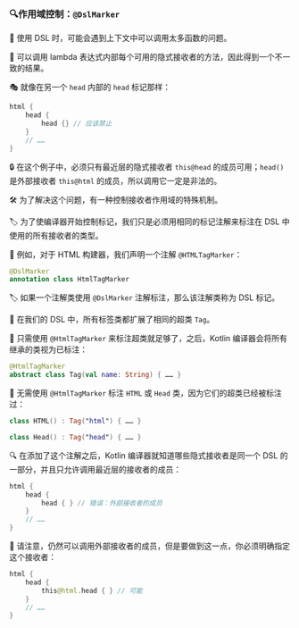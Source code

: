  

### 🔍作用域控制：`@DslMarker` 

🌟 使用 DSL 时，可能会遇到上下文中可以调用太多函数的问题。

🔧 可以调用 lambda 表达式内部每个可用的隐式接收者的方法，因此得到一个不一致的结果。

🎭 就像在另一个 `head` 内部的 `head` 标记那样：

```kotlin
html {
    head {
        head {} // 应该禁止
    }
    // ……
}
```

🔒 在这个例子中，必须只有最近层的隐式接收者 `this@head` 的成员可用；`head()` 是外部接收者 `this@html` 的成员，所以调用它一定是非法的。

🛠️ 为了解决这个问题，有一种控制接收者作用域的特殊机制。

🏷️ 为了使编译器开始控制标记，我们只是必须用相同的标记注解来标注在 DSL 中使用的所有接收者的类型。

🌈 例如，对于 HTML 构建器，我们声明一个注解 `@HTMLTagMarker`：

```kotlin
@DslMarker
annotation class HtmlTagMarker
```

🏷️ 如果一个注解类使用 `@DslMarker` 注解标注，那么该注解类称为 DSL 标记。

🌈 在我们的 DSL 中，所有标签类都扩展了相同的超类 `Tag`。

🔧 只需使用 `@HtmlTagMarker` 来标注超类就足够了，之后，Kotlin 编译器会将所有继承的类视为已标注：

```kotlin
@HtmlTagMarker
abstract class Tag(val name: String) { …… }
```

🎨 无需使用 `@HtmlTagMarker` 标注 `HTML` 或 `Head` 类，因为它们的超类已经被标注过：

```kotlin
class HTML() : Tag("html") { …… }

class Head() : Tag("head") { …… }
```

🔍 在添加了这个注解之后，Kotlin 编译器就知道哪些隐式接收者是同一个 DSL 的一部分，并且只允许调用最近层的接收者的成员：

```kotlin
html {
    head {
        head { } // 错误：外部接收者的成员
    }
    // ……
}
```

🚀 请注意，仍然可以调用外部接收者的成员，但是要做到这一点，你必须明确指定这个接收者：

```kotlin
html {
    head {
        this@html.head { } // 可能
    }
    // ……
}
```